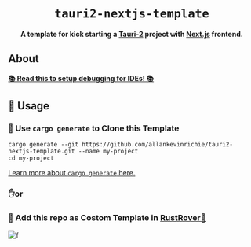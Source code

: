 <div align="center">

  <h1><code>tauri2-nextjs-template</code></h1>

<strong>A template for kick starting a [Tauri-2](https://tauri.app) project with [Next.js](https://nextjs.org) frontend.</strong>

</div>

## About

[**📚 Read this to setup debugging for IDEs! 📚**][debugging]


[debugging]: https://tauri.app/develop/debug/

## 🚴 Usage

### 🐑 Use `cargo generate` to Clone this Template

```
cargo generate --git https://github.com/allankevinrichie/tauri2-nextjs-template.git --name my-project
cd my-project
```

[Learn more about `cargo generate` here.](https://github.com/ashleygwilliams/cargo-generate)

### ✋or

### 🦀 Add this repo as Costom Template in [RustRover🚀](https://www.jetbrains.com/help/rust/rust-project-templates.html) 

![f](https://resources.jetbrains.com/help/img/idea/2024.2/rust_new_project_cargogenerate.png)

